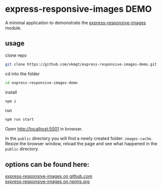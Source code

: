 # express-responsive-images DEMO

A minimal application to demonstrate the [express-responsive-images](https://github.com/xkmgt/express-responsive-images) module.  

## usage

clone repo  
```bash
git clone https://github.com/xkmgt/express-responsive-images-demo.git
```
cd into the folder  
```bash
cd express-responsive-images-demo
```
install  
```bash
npm i
```
run  
```bash
npm run start
```

Open [http://localhost:5001](http://localhost:5001) in browser.  

In the `public` directory you will find a newly created folder: `images-cache`. Resize the browser window, reload the page and see what happened in the `public` directory.  

## options can be found here:

[express-responsive-images on github.com](https://github.com/xkmgt/express-responsive-images)  
[express-responsive-images on npmjs.org](https://www.npmjs.com/package/express-responsive-images)  
  
